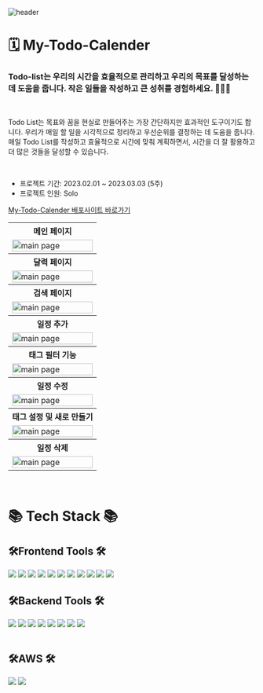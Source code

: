 ![header](https://capsule-render.vercel.app/api?type=waving&color=0995FE&fontColor=ffffff&height=200&section=header&text=My-Todo-Calender&fontSize=70&animation=fadeIn&fontAlignY=40&desc=&descSize=30&width=100)

# 🗓️ My-Todo-Calender

### Todo-list는 우리의 시간을 효율적으로 관리하고 우리의 목표를 달성하는데 도움을 줍니다. 작은 일들을 작성하고 큰 성취를 경험하세요. 👏👏👏

<br>

Todo List는 목표와 꿈을 현실로 만들어주는 가장 간단하지만 효과적인 도구이기도 합니다. 우리가 매일 할 일을 시각적으로 정리하고 우선순위를 결정하는 데 도움을 줍니다. 매일 Todo List를 작성하고 효율적으로 시간에 맞춰 계획하면서, 시간을 더 잘 활용하고 더 많은 것들을 달성할 수 있습니다.

<br>

- 프로젝트 기간: 2023.02.01 ~ 2023.03.03 (5주)
- 프로젝트 인원: Solo

<a href="http://calender123.s3-website.ap-northeast-2.amazonaws.com/"  target="_blank"> My-Todo-Calender 배포사이트 바로가기</a>

<table >	
 <tr >
    <th >
      메인 페이지
    </th>
  </tr>
  <tr>
    <td>
      <img src="https://github.com/nile27/My-Calender/assets/114140840/97d04e13-d75a-460d-b4ef-b424cb442a6e"  alt="main page" width = 100% >
    </td>
   </tr> 
   <tr>
    <th>
      달력 페이지
    </th>
  </tr>
  <tr>
    <td>
      <img src="https://github.com/nile27/My-Calender/assets/114140840/1f56e936-25ae-4ee2-8f06-025d6f3818a6"  alt="main page" width = 100% >
    </td>
   </tr> 
   <tr>
    <th>
      검색 페이지
    </th>
  </tr>
  <tr>
    <td>
      <img src="https://github.com/nile27/My-Calender/assets/114140840/ec3691f3-0145-4f1f-8c83-d973c665fcb9"  alt="main page" width = 100% >
    </td>
   </tr> 
     <tr>
    <th>
      일정 추가
    </th>
  </tr>
  <tr>
    <td>
      <img src="https://github.com/nile27/My-Calender/assets/114140840/c745e802-aeef-48bd-b62c-ce62187e9485"  alt="main page" width = 100% >
    </td>
   </tr> 
   <tr>
    <th>
      태그 필터 기능
    </th>
  </tr>
  <tr>
    <td>
      <img src="https://github.com/nile27/My-Calender/assets/114140840/c4d5fea8-54da-4b96-8600-3fc0f4ce890d"  alt="main page" width = 100% >
    </td>
   </tr> 
   <tr>
    <th>
      일정 수정 
    </th>
  </tr>
  <tr>
    <td>
      <img src="https://github.com/nile27/My-Calender/assets/114140840/3c667c13-a69a-4642-b582-49c18566a437"  alt="main page" width = 100% >
    </td>
   </tr> 
      </tr> 
   <tr>
    <th>
      태그 설정 및 새로 만들기
    </th>
  </tr>
  <tr>
    <td>
      <img src="https://github.com/nile27/My-Calender/assets/114140840/145f438c-c616-43cb-807d-089bd4b35e57"  alt="main page" width = 100% >
    </td>
   </tr> 
   <tr>
    <th>
      일정 삭제
    </th>
  </tr>
  <tr>
    <td>
      <img src="https://github.com/nile27/My-Calender/assets/114140840/df21a382-3802-41b6-8deb-bfa874d40d1d"  alt="main page" width = 100% >
    </td>
   </tr> 
</table>		
<br/>

# 📚 Tech Stack 📚

## 🛠Frontend Tools 🛠

<div align="left">
	<img src="https://img.shields.io/badge/React-444444?style=for-the-badge&logo=react" />
	<img src="https://img.shields.io/badge/HTML5-E34F26?style=for-the-badge&logo=HTML5&logoColor=white" />
	<img src="https://img.shields.io/badge/CSS3-1572B6?style=for-the-badge&logo=CSS3&logoColor=white" />
	<img src="https://img.shields.io/badge/TypeScript-007acc?style=for-the-badge&logo=TypeScript&logoColor=white" />
	<img src="https://img.shields.io/badge/Styled_components-DB7093?style=for-the-badge&logo=styledcomponents&logoColor=white" />
	<img src="https://img.shields.io/badge/ESlint-4B32C3?style=for-the-badge&logo=eslint&logoColor=white" />
  <img src="https://img.shields.io/badge/Prettier-F7B93E?style=for-the-badge&logo=prettier&logoColor=white" />
	<img src="https://img.shields.io/badge/Redux_toolkit-764ABC?style=for-the-badge&logo=Redux&logoColor=white" />
  <img src="https://img.shields.io/badge/axios-5A29E4?style=for-the-badge&logo=axios&logoColor=white" />
  <img src="https://img.shields.io/badge/Date_fns-770C56?style=for-the-badge&logo=datefns&logoColor=white" />
    <img src="https://img.shields.io/badge/datePicker-50B0E9?style=for-the-badge&logo=datefns&logoColor=white" />
  
<br>
	
## 🛠Backend Tools 🛠
<div align=left>
 <img src="https://img.shields.io/badge/typescript-007acc?style=for-the-badge&logo=typescript&logoColor=white">
	<img src="https://img.shields.io/badge/node.js-339933?style=for-the-badge&logo=node.js&logoColor=white" />
	<img src="https://img.shields.io/badge/ts_node-3178C6?style=for-the-badge&logo=ts-node&logoColor=white" />
	<img src="https://img.shields.io/badge/express-000000?style=for-the-badge&logo=express&logoColor=white" />
  <img src="https://img.shields.io/badge/nodemon-76D04B?style=for-the-badge&logo=nodemon&logoColor=white" />
  <img src="https://img.shields.io/badge/amazonec2-FF9900?style=for-the-badge&logo=amazonec2&logoColor=white" />
  <img src="https://img.shields.io/badge/mongodb-47A248?style=for-the-badge&logo=mongodb&logoColor=white" />
	<img src="https://img.shields.io/badge/mongoose-880000?style=for-the-badge&logo=mongoose&logoColor=white" />
  
</div>
<br>

## 🛠AWS 🛠

<div align=left>
  <img src="https://img.shields.io/badge/s3-569A31?style=for-the-badge&logo=amazons3&logoColor=white" />
    <img src="https://img.shields.io/badge/ec2-FF9900?style=for-the-badge&logo=amazonec2&logoColor=white" />
</div>
<br>
